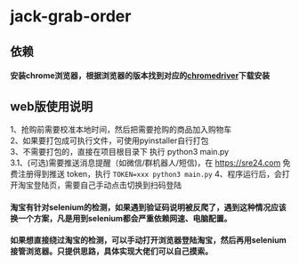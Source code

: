 # jack-grab-order

## 依赖
#### 安装chrome浏览器，根据浏览器的版本找到对应的[chromedriver](http://npm.taobao.org/mirrors/chromedriver/)下载安装

## web版使用说明
1、抢购前需要校准本地时间，然后把需要抢购的商品加入购物车  
2、如果要打包成可执行文件，可使用pyinstaller自行打包  
3、不需要打包的，直接在项目根目录下 执行 python3 main.py  
3.1、(可选)需要推送消息提醒（如微信/群机器人/短信)，在 https://sre24.com 免费注册得到推送 token，执行 `TOKEN=xxx python3 main.py`
4、程序运行后，会打开淘宝登陆页，需要自己手动点击切换到扫码登陆

#### 淘宝有针对selenium的检测，如果遇到验证码说明被反爬了，遇到这种情况应该换一个方案，凡是用到selenium都会严重依赖网速、电脑配置。
#### 如果想直接绕过淘宝的检测，可以手动打开浏览器登陆淘宝，然后再用selenium接管浏览器。只提供思路，具体实现大佬们可以自己摸索。


